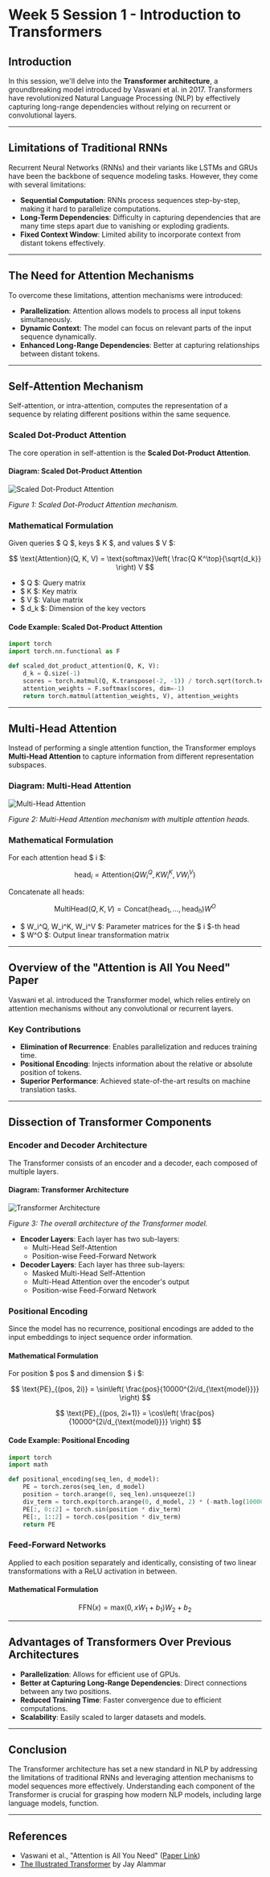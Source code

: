 # Week 5 Session 1 - Introduction to Transformers

## Introduction

In this session, we'll delve into the **Transformer architecture**, a groundbreaking model introduced by Vaswani et al. in 2017. Transformers have revolutionized Natural Language Processing (NLP) by effectively capturing long-range dependencies without relying on recurrent or convolutional layers.

---

## Limitations of Traditional RNNs

Recurrent Neural Networks (RNNs) and their variants like LSTMs and GRUs have been the backbone of sequence modeling tasks. However, they come with several limitations:

- **Sequential Computation**: RNNs process sequences step-by-step, making it hard to parallelize computations.
- **Long-Term Dependencies**: Difficulty in capturing dependencies that are many time steps apart due to vanishing or exploding gradients.
- **Fixed Context Window**: Limited ability to incorporate context from distant tokens effectively.

---

## The Need for Attention Mechanisms

To overcome these limitations, attention mechanisms were introduced:

- **Parallelization**: Attention allows models to process all input tokens simultaneously.
- **Dynamic Context**: The model can focus on relevant parts of the input sequence dynamically.
- **Enhanced Long-Range Dependencies**: Better at capturing relationships between distant tokens.

---

## Self-Attention Mechanism

Self-attention, or intra-attention, computes the representation of a sequence by relating different positions within the same sequence.

### Scaled Dot-Product Attention

The core operation in self-attention is the **Scaled Dot-Product Attention**.

#### Diagram: Scaled Dot-Product Attention

![Scaled Dot-Product Attention](./figs/attention-calculate.gif)

_Figure 1: Scaled Dot-Product Attention mechanism._

### Mathematical Formulation

Given queries $ Q $, keys $ K $, and values $ V $:

$$
\text{Attention}(Q, K, V) = \text{softmax}\left( \frac{Q K^\top}{\sqrt{d_k}} \right) V
$$

- $ Q $: Query matrix
- $ K $: Key matrix
- $ V $: Value matrix
- $ d_k $: Dimension of the key vectors

#### Code Example: Scaled Dot-Product Attention

```python
import torch
import torch.nn.functional as F

def scaled_dot_product_attention(Q, K, V):
    d_k = Q.size(-1)
    scores = torch.matmul(Q, K.transpose(-2, -1)) / torch.sqrt(torch.tensor(d_k, dtype=torch.float32))
    attention_weights = F.softmax(scores, dim=-1)
    return torch.matmul(attention_weights, V), attention_weights
```

---

## Multi-Head Attention

Instead of performing a single attention function, the Transformer employs **Multi-Head Attention** to capture information from different representation subspaces.

### Diagram: Multi-Head Attention

![Multi-Head Attention](./figs/attention-multihead.jpeg)

_Figure 2: Multi-Head Attention mechanism with multiple attention heads._

### Mathematical Formulation

For each attention head $ i $:

$$
\text{head}_i = \text{Attention}(QW_i^Q, KW_i^K, VW_i^V)
$$

Concatenate all heads:

$$
\text{MultiHead}(Q, K, V) = \text{Concat}(\text{head}_1, \dots, \text{head}_h) W^O
$$

- $ W_i^Q, W_i^K, W_i^V $: Parameter matrices for the $ i $-th head
- $ W^O $: Output linear transformation matrix

---

## Overview of the "Attention is All You Need" Paper

Vaswani et al. introduced the Transformer model, which relies entirely on attention mechanisms without any convolutional or recurrent layers.

### Key Contributions

- **Elimination of Recurrence**: Enables parallelization and reduces training time.
- **Positional Encoding**: Injects information about the relative or absolute position of tokens.
- **Superior Performance**: Achieved state-of-the-art results on machine translation tasks.

---

## Dissection of Transformer Components

### Encoder and Decoder Architecture

The Transformer consists of an encoder and a decoder, each composed of multiple layers.

#### Diagram: Transformer Architecture

![Transformer Architecture](./figs/transformer-architecture.png)

_Figure 3: The overall architecture of the Transformer model._

- **Encoder Layers**: Each layer has two sub-layers:
  - Multi-Head Self-Attention
  - Position-wise Feed-Forward Network
- **Decoder Layers**: Each layer has three sub-layers:
  - Masked Multi-Head Self-Attention
  - Multi-Head Attention over the encoder's output
  - Position-wise Feed-Forward Network

### Positional Encoding

Since the model has no recurrence, positional encodings are added to the input embeddings to inject sequence order information.

#### Mathematical Formulation

For position $ pos $ and dimension $ i $:

$$
\text{PE}_{(pos, 2i)} = \sin\left( \frac{pos}{10000^{2i/d_{\text{model}}}} \right)
$$

$$
\text{PE}_{(pos, 2i+1)} = \cos\left( \frac{pos}{10000^{2i/d_{\text{model}}}} \right)
$$

#### Code Example: Positional Encoding

```python
import torch
import math

def positional_encoding(seq_len, d_model):
    PE = torch.zeros(seq_len, d_model)
    position = torch.arange(0, seq_len).unsqueeze(1)
    div_term = torch.exp(torch.arange(0, d_model, 2) * (-math.log(10000.0) / d_model))
    PE[:, 0::2] = torch.sin(position * div_term)
    PE[:, 1::2] = torch.cos(position * div_term)
    return PE
```

### Feed-Forward Networks

Applied to each position separately and identically, consisting of two linear transformations with a ReLU activation in between.

#### Mathematical Formulation

$$
\text{FFN}(x) = \text{max}(0, x W_1 + b_1) W_2 + b_2
$$

---

## Advantages of Transformers Over Previous Architectures

- **Parallelization**: Allows for efficient use of GPUs.
- **Better at Capturing Long-Range Dependencies**: Direct connections between any two positions.
- **Reduced Training Time**: Faster convergence due to efficient computations.
- **Scalability**: Easily scaled to larger datasets and models.

---

## Conclusion

The Transformer architecture has set a new standard in NLP by addressing the limitations of traditional RNNs and leveraging attention mechanisms to model sequences more effectively. Understanding each component of the Transformer is crucial for grasping how modern NLP models, including large language models, function.

---

## References

- Vaswani et al., "Attention is All You Need" ([Paper Link](https://arxiv.org/abs/1706.03762))
- [The Illustrated Transformer](https://jalammar.github.io/illustrated-transformer/) by Jay Alammar
